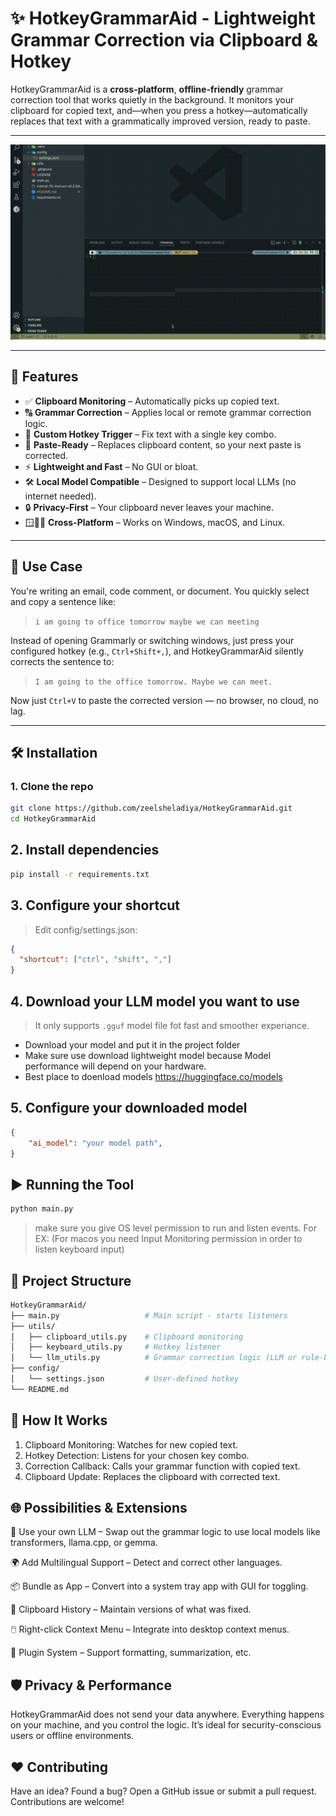 # ✨ HotkeyGrammarAid - Lightweight Grammar Correction via Clipboard & Hotkey

HotkeyGrammarAid is a **cross-platform**, **offline-friendly** grammar correction tool that works quietly in the background. It monitors your clipboard for copied text, and—when you press a hotkey—automatically replaces that text with a grammatically improved version, ready to paste.

---

![](attachments/clip.gif)

---

## 🚀 Features

- ✅ **Clipboard Monitoring** – Automatically picks up copied text.
- 🔠 **Grammar Correction** – Applies local or remote grammar correction logic.
- 🎯 **Custom Hotkey Trigger** – Fix text with a single key combo.
- 🧠 **Paste-Ready** – Replaces clipboard content, so your next paste is corrected.
- ⚡ **Lightweight and Fast** – No GUI or bloat.
- 🛠️ **Local Model Compatible** – Designed to support local LLMs (no internet needed).
- 🔒 **Privacy-First** – Your clipboard never leaves your machine.
- 🪟🧑‍💻 **Cross-Platform** – Works on Windows, macOS, and Linux.

---

## 🎯 Use Case

You're writing an email, code comment, or document. You quickly select and copy a sentence like:

> `i am going to office tomorrow maybe we can meeting`

Instead of opening Grammarly or switching windows, just press your configured hotkey (e.g., `Ctrl+Shift+,`), and HotkeyGrammarAid silently corrects the sentence to:

> `I am going to the office tomorrow. Maybe we can meet.`

Now just `Ctrl+V` to paste the corrected version — no browser, no cloud, no lag.

---

## 🛠️ Installation

### 1. Clone the repo
```bash
git clone https://github.com/zeelsheladiya/HotkeyGrammarAid.git
cd HotkeyGrammarAid
```

## 2. Install dependencies
```bash
pip install -r requirements.txt
```

## 3. Configure your shortcut
> Edit config/settings.json:
```json
{
  "shortcut": ["ctrl", "shift", ","]
}
```

## 4. Download your LLM model you want to use 
> It only supports `.gguf` model file fot fast and smoother experiance.

* Download your model and put it in the project folder
* Make sure use download lightweight model because Model performance will depend on your hardware.
* Best place to doenload models https://huggingface.co/models

## 5. Configure your downloaded model
```json
{
    "ai_model": "your model path",
}
```

## ▶️ Running the Tool

```bash
python main.py
```

> make sure you give OS level permission to run and listen events. For EX: (For macos you need Input Monitoring permission in order to listen keyboard input)

## 📁 Project Structure

```bash
HotkeyGrammarAid/
├── main.py                   # Main script - starts listeners
├── utils/
│   ├── clipboard_utils.py    # Clipboard monitoring
│   ├── keyboard_utils.py     # Hotkey listener
│   └── llm_utils.py          # Grammar correction logic (LLM or rule-based)
├── config/
│   └── settings.json         # User-defined hotkey
└── README.md

```


## 🧠 How It Works
1. Clipboard Monitoring: Watches for new copied text.
2. Hotkey Detection: Listens for your chosen key combo.
3. Correction Callback: Calls your grammar function with copied text.
4. Clipboard Update: Replaces the clipboard with corrected text.

## 🌐 Possibilities & Extensions
🤖 Use your own LLM – Swap out the grammar logic to use local models like transformers, llama.cpp, or gemma.

🌍 Add Multilingual Support – Detect and correct other languages.

📦 Bundle as App – Convert into a system tray app with GUI for toggling.

🧪 Clipboard History – Maintain versions of what was fixed.

🖱️ Right-click Context Menu – Integrate into desktop context menus.

🔌 Plugin System – Support formatting, summarization, etc.

## 🛡️ Privacy & Performance

HotkeyGrammarAid does not send your data anywhere. Everything happens on your machine, and you control the logic. It’s ideal for security-conscious users or offline environments.

## ❤️ Contributing

Have an idea? Found a bug? Open a GitHub issue or submit a pull request. Contributions are welcome!